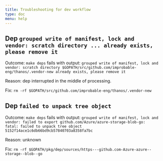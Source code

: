 ```yaml
---
title: Troubleshooting for dev workflow
type: doc
menu: help
---
```


## Dep `grouped write of manifest, lock and vendor: scratch directory ... already exists, please remove it`

Outcome: `make deps` fails with output: `grouped write of manifest, lock and vendor: scratch directory $GOPATH/src/github.com/improbable-eng/thanos/.vendor-new already exists, please remove it`

Reason: dep interrupted in the middle of processing.

Fix: `rm -rf $GOPATH/src/github.com/improbable-eng/thanos/.vendor-new`

## Dep `failed to unpack tree object`

Outcome: `make deps` fails with output: `grouped write of manifest, lock and vendor: failed to export github.com/Azure/azure-storage-blob-go: fatal: failed to unpack tree object 5152f14ace1c6db66bd9cb57840703a8358fa7bc`

Reason: unknown

Fix: `rm -rf $GOPATH/pkg/dep/sources/https---github.com-Azure-azure--storage--blob--go `
